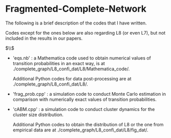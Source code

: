 # Fragmented-Complete-Network

The following is a brief description of the codes that I have written.

Codes except for the ones below are also regarding L8 (or even L7), but not included in the results in our papers.

$\\$

* 'eqs.nb' : a Mathematica code used to obtain numerical values of transition probabilities in an exact way, is at ./complete_graph/L8_confi_dat/L8/Mathematica_code/.

  Additional Python codes for data post-processing are at ./complete_graph/L8_confi_dat/L8/.

* 'frag_prob.cpp' : a simulation code to conduct Monte Carlo estimation in comparison with numerically exact values of transition probabilities.

* 'cABM.cpp' : a simulation code to conduct cluster dynamics for the cluster size distribution.

  Additional Python codes to obtain the distribution of L8 or the one from empirical data are at ./complete_graph/L8_confi_dat/L8/fig_dat/.
  
